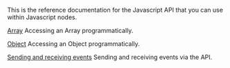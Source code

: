 This is the reference documentation for the Javascript API that you can use within Javascript nodes.

[Array](/javascript-api/noodl-array)
Accessing an Array programmatically.

[Object](/javascript-api/noodl-object)
Accessing an Object programmatically.

[Sending and receiving events](/javascript-api/sending-and-receiving-events)
Sending and receiving events via the API.